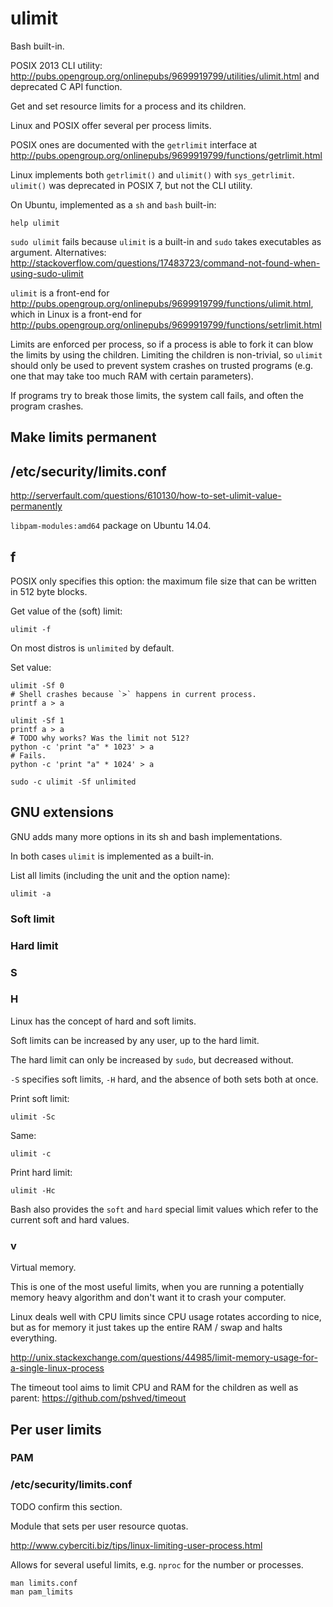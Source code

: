# ulimit

Bash built-in.

POSIX 2013 CLI utility: <http://pubs.opengroup.org/onlinepubs/9699919799/utilities/ulimit.html> and deprecated C API function.

Get and set resource limits for a process and its children.

Linux and POSIX offer several per process limits.

POSIX ones are documented with the `getrlimit` interface at <http://pubs.opengroup.org/onlinepubs/9699919799/functions/getrlimit.html>

Linux implements both `getrlimit()` and `ulimit()` with `sys_getrlimit`. `ulimit()` was deprecated in POSIX 7, but not the CLI utility.

On Ubuntu, implemented as a `sh` and `bash` built-in:

    help ulimit

`sudo ulimit` fails because `ulimit` is a built-in and `sudo` takes executables as argument. Alternatives: <http://stackoverflow.com/questions/17483723/command-not-found-when-using-sudo-ulimit>

`ulimit` is a front-end for <http://pubs.opengroup.org/onlinepubs/9699919799/functions/ulimit.html>, which in Linux is a front-end for <http://pubs.opengroup.org/onlinepubs/9699919799/functions/setrlimit.html>

Limits are enforced per process, so if a process is able to fork it can blow the limits by using the children. Limiting the children is non-trivial, so `ulimit` should only be used to prevent system crashes on trusted programs (e.g. one that may take too much RAM with certain parameters).

If programs try to break those limits, the system call fails, and often the program crashes.

## Make limits permanent

## /etc/security/limits.conf

<http://serverfault.com/questions/610130/how-to-set-ulimit-value-permanently>

`libpam-modules:amd64` package on Ubuntu 14.04.

## f

POSIX only specifies this option: the maximum file size that can be written in 512 byte blocks.

Get value of the (soft) limit:

    ulimit -f

On most distros is `unlimited` by default.

Set value:

    ulimit -Sf 0
    # Shell crashes because `>` happens in current process.
    printf a > a

    ulimit -Sf 1
    printf a > a
    # TODO why works? Was the limit not 512?
    python -c 'print "a" * 1023' > a
    # Fails.
    python -c 'print "a" * 1024' > a

    sudo -c ulimit -Sf unlimited

## GNU extensions

GNU adds many more options in its sh and bash implementations.

In both cases `ulimit` is implemented as a built-in.

List all limits (including the unit and the option name):

    ulimit -a

### Soft limit

### Hard limit

### S

### H

Linux has the concept of hard and soft limits.

Soft limits can be increased by any user, up to the hard limit.

The hard limit can only be increased by `sudo`, but decreased without.

`-S` specifies soft limits, `-H` hard, and the absence of both sets both at once.

Print soft limit:

    ulimit -Sc

Same:

    ulimit -c

Print hard limit:

    ulimit -Hc

Bash also provides the `soft` and `hard` special limit values which refer to the current soft and hard values.

### v

Virtual memory.

This is one of the most useful limits, when you are running a potentially memory heavy algorithm and don't want it to crash your computer.

Linux deals well with CPU limits since CPU usage rotates according to nice, but as for memory it just takes up the entire RAM / swap and halts everything.

<http://unix.stackexchange.com/questions/44985/limit-memory-usage-for-a-single-linux-process>

The timeout tool aims to limit CPU and RAM for the children as well as parent: <https://github.com/pshved/timeout>

## Per user limits

### PAM

### /etc/security/limits.conf

TODO confirm this section.

Module that sets per user resource quotas.

<http://www.cyberciti.biz/tips/linux-limiting-user-process.html>

Allows for several useful limits, e.g. `nproc` for the number or processes.

    man limits.conf
    man pam_limits
